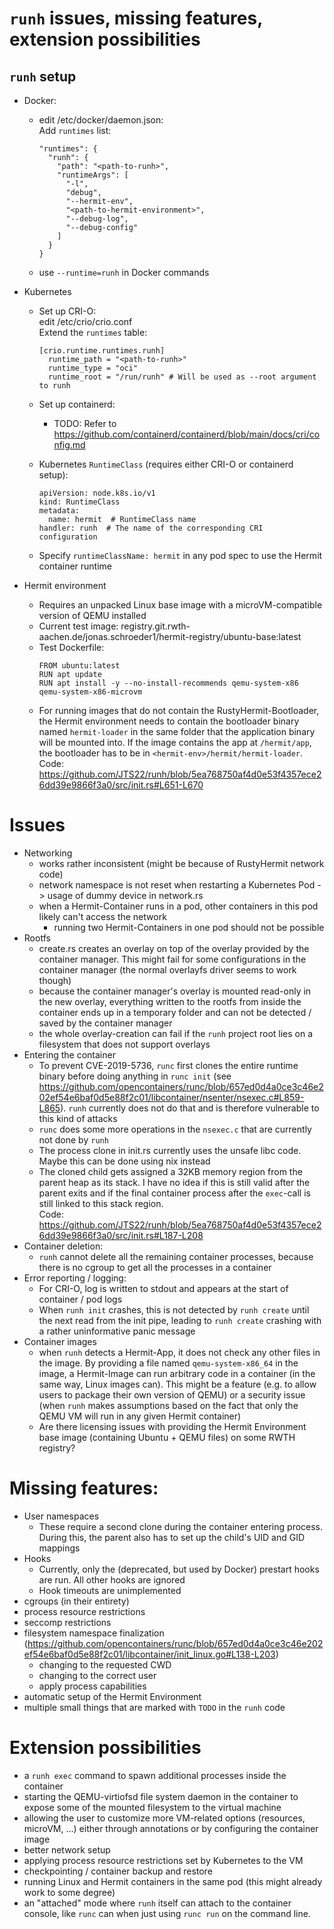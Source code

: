 # `runh` issues, missing features, extension possibilities
## `runh` setup
- Docker:
  - edit /etc/docker/daemon.json:  
    Add `runtimes` list:
    ```
    "runtimes": {
      "runh": {
        "path": "<path-to-runh>",
        "runtimeArgs": [
          "-l",
          "debug",
          "--hermit-env",
          "<path-to-hermit-environment>",
          "--debug-log",
          "--debug-config"
        ]
      }
    }
    ```
  - use `--runtime=runh` in Docker commands
- Kubernetes
  - Set up CRI-O:  
    edit /etc/crio/crio.conf  
    Extend the `runtimes` table:
    ```
    [crio.runtime.runtimes.runh]
      runtime_path = "<path-to-runh>"
      runtime_type = "oci"
      runtime_root = "/run/runh" # Will be used as --root argument to runh
    ```
  - Set up containerd:
    - TODO: Refer to https://github.com/containerd/containerd/blob/main/docs/cri/config.md
  
  - Kubernetes `RuntimeClass` (requires either CRI-O or containerd setup):  
    ```
    apiVersion: node.k8s.io/v1
    kind: RuntimeClass
    metadata:
      name: hermit  # RuntimeClass name
    handler: runh  # The name of the corresponding CRI configuration
    ```
  - Specify `runtimeClassName: hermit` in any pod spec to use the Hermit container runtime

- Hermit environment
  - Requires an unpacked Linux base image with a microVM-compatible version of QEMU installed
  - Current test image: registry.git.rwth-aachen.de/jonas.schroeder1/hermit-registry/ubuntu-base:latest
  - Test Dockerfile:  
    ```
    FROM ubuntu:latest
    RUN apt update
    RUN apt install -y --no-install-recommends qemu-system-x86 qemu-system-x86-microvm
    ```
  - For running images that do not contain the RustyHermit-Bootloader, the Hermit environment needs to contain the bootloader binary named `hermit-loader` in the same folder that the application binary will be mounted into. If the image contains the app at `/hermit/app`, the bootloader has to be in `<hermit-env>/hermit/hermit-loader`.  
  Code: https://github.com/JTS22/runh/blob/5ea768750af4d0e53f4357ece26dd39e9866f3a0/src/init.rs#L651-L670

# Issues
- Networking
  - works rather inconsistent (might be because of RustyHermit network code)
  - network namespace is not reset when restarting a Kubernetes Pod -> usage of dummy device in network.rs
  - when a Hermit-Container runs in a pod, other containers in this pod likely can't access the network
    - running two Hermit-Containers in one pod should not be possible
- Rootfs
  - create.rs creates an overlay on top of the overlay provided by the container manager.
    This might fail for some configurations in the container manager (the normal overlayfs driver seems to work though)
  - because the container manager's overlay is mounted read-only in the new overlay, everything written to the rootfs from inside the 
    container ends up in a temporary folder and can not be detected / saved by the container manager
  - the whole overlay-creation can fail if the `runh` project root lies on a filesystem that does not support overlays
- Entering the container
  - To prevent CVE-2019-5736, `runc` first clones the entire runtime binary before doing anything in `runc init` (see https://github.com/opencontainers/runc/blob/657ed0d4a0ce3c46e202ef54e6baf0d5e88f2c01/libcontainer/nsenter/nsexec.c#L859-L865). `runh` currently does not do that and is therefore vulnerable to this kind of attacks
  - `runc` does some more operations in the `nsexec.c` that are currently not done by `runh`
  - The process clone in init.rs currently uses the unsafe libc code. Maybe this can be done using nix instead
  - The cloned child gets assigned a 32KB memory region from the parent heap as its stack. I have no idea if this is still valid after the parent exits and if the final container process after the `exec`-call is still linked to this stack region.  
  Code: https://github.com/JTS22/runh/blob/5ea768750af4d0e53f4357ece26dd39e9866f3a0/src/init.rs#L187-L208
- Container deletion:
  - `runh` cannot delete all the remaining container processes, because there is no cgroup to get all the processes in a container
- Error reporting / logging:
  - For CRI-O, log is written to stdout and appears at the start of container / pod logs
  - When `runh init` crashes, this is not detected by `runh create` until the next read from the init pipe, leading to `runh create` crashing with a rather uninformative panic message
- Container images
  - when `runh` detects a Hermit-App, it does not check any other files in the image. By providing a file named `qemu-system-x86_64` in the image, a Hermit-Image can run arbitrary code in a container (in the same way, Linux images can). This might be a feature (e.g. to allow users to
  package their own version of QEMU) or a security issue (when `runh` makes assumptions based on the fact that only the QEMU VM will run in any given Hermit container)
  - Are there licensing issues with providing the Hermit Environment base image (containing Ubuntu + QEMU files) on some RWTH registry?


# Missing features:
- User namespaces
  - These require a second clone during the container entering process. During this, the parent also has to set up the child's UID and GID mappings
- Hooks
  - Currently, only the (deprecated, but used by Docker) prestart hooks are run. All other hooks are ignored
  - Hook timeouts are unimplemented
- cgroups (in their entirety)
- process resource restrictions
- seccomp restrictions
- filesystem namespace finalization (https://github.com/opencontainers/runc/blob/657ed0d4a0ce3c46e202ef54e6baf0d5e88f2c01/libcontainer/init_linux.go#L138-L203)
  - changing to the requested CWD
  - changing to the correct user
  - apply process capabilities
- automatic setup of the Hermit Environment
- multiple small things that are marked with `TODO` in the `runh` code

# Extension possibilities
- a `runh exec` command to spawn additional processes inside the container
- starting the QEMU-virtiofsd file system daemon in the container to expose some of the mounted filesystem to the virtual machine
- allowing the user to customize more VM-related options (resources, microVM, ...) either through annotations or by configuring the container image
- better network setup
- applying process resource restrictions set by Kubernetes to the VM
- checkpointing / container backup and restore
- running Linux and Hermit containers in the same pod (this might already work to some degree)
- an "attached" mode where `runh` itself can attach to the container console, like `runc` can when just using `runc run` on the command line.


